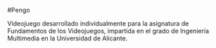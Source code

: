 #Pengo

Videojuego desarrollado individualmente para la asignatura de Fundamentos de los Videojuegos, impartida en el grado de Ingeniería Multimedia en la Universidad de Alicante.
